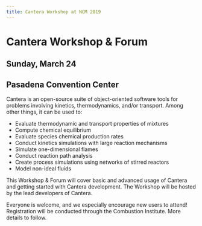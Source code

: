 ```yaml
---
title: Cantera Workshop at NCM 2019
---
```


# Cantera Workshop & Forum

## Sunday, March 24

## Pasadena Convention Center

Cantera is an open-source suite of object-oriented software tools for problems involving kinetics,
thermodynamics, and/or transport. Among other things, it can be used to:

* Evaluate thermodynamic and transport properties of mixtures
* Compute chemical equilibrium
* Evaluate species chemical production rates
* Conduct kinetics simulations with large reaction mechanisms
* Simulate one-dimensional flames
* Conduct reaction path analysis
* Create process simulations using networks of stirred reactors
* Model non-ideal fluids

This Workshop & Forum will cover basic and advanced usage of Cantera and getting started
with Cantera development. The Workshop will be hosted by the lead developers of Cantera.

Everyone is welcome, and we especially encourage new users to attend!
Registration will be conducted through the Combustion Institute. More details to follow.
